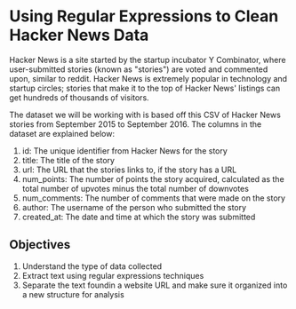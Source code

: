 # Using Regular Expressions to Clean Hacker News Data
Hacker News is a site started by the startup incubator Y Combinator, where user-submitted stories (known as "stories") are voted and commented upon, similar to reddit. Hacker News is extremely popular in technology and startup circles; stories that make it to the top of Hacker News' listings can get hundreds of thousands of visitors.

The dataset we will be working with is based off this CSV of Hacker News stories from September 2015 to September 2016. The columns in the dataset are explained below:

1. id: The unique identifier from Hacker News for the story
2. title: The title of the story
3. url: The URL that the stories links to, if the story has a URL
4. num_points: The number of points the story acquired, calculated as the total number of upvotes minus the total number of downvotes
5. num_comments: The number of comments that were made on the story
6. author: The username of the person who submitted the story
7. created_at: The date and time at which the story was submitted

## Objectives

1. Understand the type of data collected
2. Extract text using regular expressions techniques
3. Separate the text foundin a website URL and make sure it organized into a new structure for analysis
